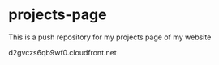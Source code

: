 # projects-page
This is a push repository for my projects page of my website

d2gvczs6qb9wf0.cloudfront.net
